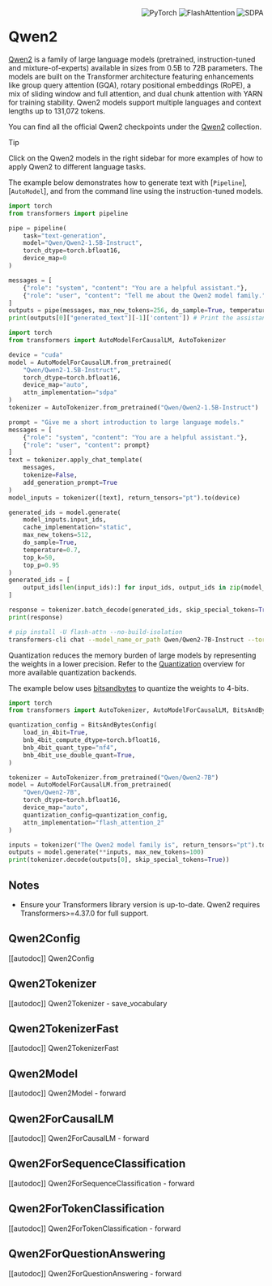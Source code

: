 <!--Copyright 2024 The Qwen Team and The HuggingFace Team. All rights reserved.

Licensed under the Apache License, Version 2.0 (the "License"); you may not use this file except in compliance with
the License. You may obtain a copy of the License at

http://www.apache.org/licenses/LICENSE-2.0

Unless required by applicable law or agreed to in writing, software distributed under the License is distributed on
an "AS IS" BASIS, WITHOUT WARRANTIES OR CONDITIONS OF ANY KIND, either express or implied. See the License for the
specific language governing permissions and limitations under the License.

⚠️ Note that this file is in Markdown but contain specific syntax for our doc-builder (similar to MDX) that may not be
rendered properly in your Markdown viewer.

-->

<div style="float: right;">
    <div class="flex flex-wrap space-x-1">
        <img alt="PyTorch" src="https://img.shields.io/badge/PyTorch-DE3412?style=flat&logo=pytorch&logoColor=white">
        <img alt="FlashAttention" src="https://img.shields.io/badge/%E2%9A%A1%EF%B8%8E%20FlashAttention-eae0c8?style=flat">
        <img alt="SDPA" src="https://img.shields.io/badge/SDPA-DE3412?style=flat&logo=pytorch&logoColor=white">
    </div>
</div>

# Qwen2

[Qwen2](https://huggingface.co/papers/2407.10671) is a family of large language models (pretrained, instruction-tuned and mixture-of-experts) available in sizes from 0.5B to 72B parameters. The models are built on the Transformer architecture featuring enhancements like group query attention (GQA), rotary positional embeddings (RoPE), a mix of sliding window and full attention, and dual chunk attention with YARN for training stability. Qwen2 models support multiple languages and context lengths up to 131,072 tokens.

You can find all the official Qwen2 checkpoints under the [Qwen2](https://huggingface.co/collections/Qwen/qwen2-6659360b33528ced941e557f) collection.

> [!TIP]
> Click on the Qwen2 models in the right sidebar for more examples of how to apply Qwen2 to different language tasks.

The example below demonstrates how to generate text with [`Pipeline`], [`AutoModel`], and from the command line using the instruction-tuned models.

<hfoptions id="usage">
<hfoption id="Pipeline">

```python
import torch
from transformers import pipeline

pipe = pipeline(
    task="text-generation",
    model="Qwen/Qwen2-1.5B-Instruct",
    torch_dtype=torch.bfloat16,
    device_map=0
)

messages = [
    {"role": "system", "content": "You are a helpful assistant."},
    {"role": "user", "content": "Tell me about the Qwen2 model family."},
]
outputs = pipe(messages, max_new_tokens=256, do_sample=True, temperature=0.7, top_k=50, top_p=0.95)
print(outputs[0]["generated_text"][-1]['content']) # Print the assistant's response
```

</hfoption>
<hfoption id="AutoModel">

```python
import torch
from transformers import AutoModelForCausalLM, AutoTokenizer

device = "cuda"
model = AutoModelForCausalLM.from_pretrained(
    "Qwen/Qwen2-1.5B-Instruct",
    torch_dtype=torch.bfloat16, 
    device_map="auto",
    attn_implementation="sdpa"
)
tokenizer = AutoTokenizer.from_pretrained("Qwen/Qwen2-1.5B-Instruct")

prompt = "Give me a short introduction to large language models."
messages = [
    {"role": "system", "content": "You are a helpful assistant."},
    {"role": "user", "content": prompt}
]
text = tokenizer.apply_chat_template(
    messages,
    tokenize=False,
    add_generation_prompt=True
)
model_inputs = tokenizer([text], return_tensors="pt").to(device)

generated_ids = model.generate(
    model_inputs.input_ids,
    cache_implementation="static",
    max_new_tokens=512,
    do_sample=True, 
    temperature=0.7, 
    top_k=50,        
    top_p=0.95       
)
generated_ids = [
    output_ids[len(input_ids):] for input_ids, output_ids in zip(model_inputs.input_ids, generated_ids)
]

response = tokenizer.batch_decode(generated_ids, skip_special_tokens=True)[0]
print(response)
```

</hfoption>
<hfoption id="transformers-cli">

```bash
# pip install -U flash-attn --no-build-isolation
transformers-cli chat --model_name_or_path Qwen/Qwen2-7B-Instruct --torch_dtype auto --attn_implementation flash_attention_2 --device 0
```

</hfoption>
</hfoptions>

Quantization reduces the memory burden of large models by representing the weights in a lower precision. Refer to the [Quantization](../quantization/overview) overview for more available quantization backends.

The example below uses [bitsandbytes](../quantization/bitsandbytes) to quantize the weights to 4-bits.

```python
import torch
from transformers import AutoTokenizer, AutoModelForCausalLM, BitsAndBytesConfig

quantization_config = BitsAndBytesConfig(
    load_in_4bit=True,
    bnb_4bit_compute_dtype=torch.bfloat16, 
    bnb_4bit_quant_type="nf4",             
    bnb_4bit_use_double_quant=True,       
)

tokenizer = AutoTokenizer.from_pretrained("Qwen/Qwen2-7B") 
model = AutoModelForCausalLM.from_pretrained(
    "Qwen/Qwen2-7B",
    torch_dtype=torch.bfloat16,
    device_map="auto",
    quantization_config=quantization_config,
    attn_implementation="flash_attention_2" 
)

inputs = tokenizer("The Qwen2 model family is", return_tensors="pt").to("cuda") 
outputs = model.generate(**inputs, max_new_tokens=100)
print(tokenizer.decode(outputs[0], skip_special_tokens=True))
```


## Notes

- Ensure your Transformers library version is up-to-date. Qwen2 requires Transformers>=4.37.0 for full support.

## Qwen2Config

[[autodoc]] Qwen2Config

## Qwen2Tokenizer

[[autodoc]] Qwen2Tokenizer
    - save_vocabulary

## Qwen2TokenizerFast

[[autodoc]] Qwen2TokenizerFast

## Qwen2Model

[[autodoc]] Qwen2Model
    - forward

## Qwen2ForCausalLM

[[autodoc]] Qwen2ForCausalLM
    - forward

## Qwen2ForSequenceClassification

[[autodoc]] Qwen2ForSequenceClassification
    - forward

## Qwen2ForTokenClassification

[[autodoc]] Qwen2ForTokenClassification
    - forward

## Qwen2ForQuestionAnswering

[[autodoc]] Qwen2ForQuestionAnswering
    - forward

